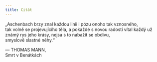 ```yaml
---
title: Citát
---
```


„Aschenbach brzy znal každou linii i pózu onoho tak vznosného,  
tak volně se projevujícího těla, a pokaždé s novou radostí vítal každý už známý rys jeho krásy, nejsa s to nabažit se obdivu,  
smyslově slastné něhy.“

— THOMAS MANN,  
Smrt v Benátkách
